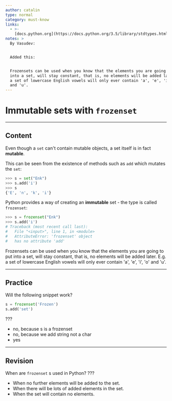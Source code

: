 ```yaml
---
author: catalin
type: normal
category: must-know
links:
  - >-
    [docs.python.org](https://docs.python.org/3.5/library/stdtypes.html#set-types-set-frozenset){website}
notes: >
  By Vasudev:


  Added this:


  Frozensets can be used when you know that the elements you are going to put
  into a set, will stay constant, that is, no elements will be added later. E.g.
  a set of lowercase English vowels will only ever contain 'a', 'e', 'i', 'o'
  and 'u'.
---
```


# Immutable sets with `frozenset`


---

## Content

Even though a `set` can't contain mutable objects, a set itself is in fact **mutable**.

This can be seen from the existence of methods such as `add` which mutates the `set`:

```python
>>> s = set("Enk")
>>> s.add('i')
>>> s
{'E', 'n', 'k', 'i'}
```

Python provides a way of creating an **immutable** set - the type is called `frozenset`:

```python
>>> s = frozenset("Enk")
>>> s.add('i')
# Traceback (most recent call last):
#   File "<input>", line 1, in <module>
#   AttributeError: 'frozenset' object
#   has no attribute 'add'

```

Frozensets can be used when you know that the elements you are going to put into a set, will stay constant, that is, no elements will be added later. E.g. a set of lowercase English vowels will only ever contain 'a', 'e', 'i', 'o' and 'u'.


---

## Practice

Will the following snippet work?

```python
s = frozenset('Frozen')
s.add('set')
```

???

- no, because s is a frozenset
- no, because we add string not a char
- yes


---

## Revision

When are `frozenset` s used in Python? ???

- When no further elements will be added to the set.
- When there will be lots of added elements in the set.
- When the set will contain no elements.
